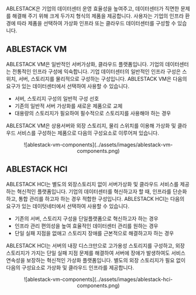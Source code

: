 ABLESTACK은 기업의 데이터센터 운영 효율성을 높여주고, 데이터센터가 직면한 문제를 해결해 주기 위해 크게 두가지 형식의 제품을 제공합니다. 사용자는 기업의 인프라 환경에 따라 제품을 선택하여 가상화 인프라 또는 클라우드 데이터센터를 구성할 수 있습니다. 

## ABLESTACK VM

ABLESTACK VM은 일반적인 서버가상화, 클라우드 플랫폼입니다. 기업의 데이터센터는 전통적인 인프라 구성에 익숙합니다. 기업 데이터센터의 일반적인 인프라 구성은 스위치, 서버, 스토리지를 물리적으로 구성하는 구성입니다. ABLESTACK VM은 다음의 요구가 있는 데이터센터에서 선택하여 사용할 수 있습니다. 

- 서버, 스토리지 구성의 일반적 구성 선호
- 기존의 일반적 서버 가상화를 새로운 제품으로 교체
- 대용량의 스토리지가 필요하여 필수적으로 스토리지를 사용해야 하는 경우

ABLESTACK VM은 상용서버와 외장 스토리지, 물리 스위치를 이용해 가상화 및 클라우드 서비스를 구성하는 제품으로 다음의 구성요소로 이루어져 있습니다. 

<center>![ablestack-vm-components](../assets/images/ablestack-vm-components.png)</center>

## ABLESTACK HCI

ABLESTACK HCI는 별도의 외장스토리지 없이 서버가상화 및 클라우드 서비스를 제공하는 혁신적인 플랫폼입니다. 기업의 데이터센터를 혁신하고자 할 때, 인프라를 단순화 하고, 통합 관리를 하고자 하는 경우 적합한 구성입니다. ABLESTACK HCI는 다음의 요구가 있는 데이텃네터에서 선택하여 사용할 수 있습니다. 

- 기존의 서버, 스토리지 구성을 단일플랫폼으로 혁신하고자 하는 경우
- 인프라 관리 편의성을 높여 효율적인 데이터센터 관리를 원하는 경우
- 단일 실패 지점을 없애고 스토리지 장애를 근본적으로 해결하고자 하는 경우

ABLESTACK HCI는 서버의 내장 디스크만으로 고가용성 스토리지를 구성하고, 외장 스토리지가 가지는 단일 실패 지점 문제를 해결하여 서버에 장애가 발생하여도 서비스 연속성을 보장하는 혁신적인 가상화 플랫폼입니다. 별도의 외장 스토리지가 필요 없이 다음의 구성요소로 가상화 및 클라우드 인프라를 제공합니다. 

<center>![ablestack-vm-components](../assets/images/ablestack-hci-components.png)</center>